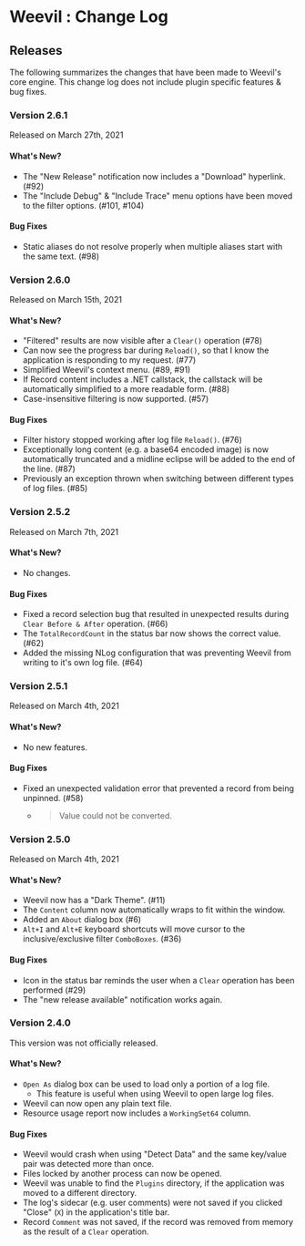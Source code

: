 # Weevil : Change Log

## Releases

The following summarizes the changes that have been made to Weevil's core engine.  This change log does not include plugin specific features & bug fixes.

### Version 2.6.1

Released on March 27th, 2021

#### What's New?

- The "New Release" notification now includes a "Download" hyperlink. (#92)
- The "Include Debug" & "Include Trace" menu options have been moved to the filter options. (#101, #104)

#### Bug Fixes

- Static aliases do not resolve properly when multiple aliases start with the same text. (#98)

### Version 2.6.0

Released on March 15th, 2021

#### What's New?

- "Filtered" results are now visible after a `Clear()` operation (#78)
- Can now see the progress bar during `Reload()`, so that I know the application is responding to my request. (#77)
- Simplified Weevil's context menu. (#89, #91)
- If Record content includes a .NET callstack, the callstack will be automatically simplified to a more readable form. (#88)
- Case-insensitive filtering is now supported. (#57)

#### Bug Fixes

- Filter history stopped working after log file `Reload()`. (#76)
- Exceptionally long content (e.g. a base64 encoded image) is now automatically truncated and a midline eclipse will be added to the end of the line. (#87)
- Previously an exception thrown when switching between different types of log files. (#85)

### Version 2.5.2

Released on March 7th, 2021

#### What's New?

- No changes.

#### Bug Fixes

- Fixed a record selection bug that resulted in unexpected results during `Clear Before & After` operation. (#66)
- The `TotalRecordCount` in the status bar now shows the correct value. (#62)
- Added the missing NLog configuration that was preventing Weevil from writing to it's own log file. (#64)

### Version 2.5.1

Released on March 4th, 2021

#### What's New?

- No new features.

#### Bug Fixes

- Fixed an unexpected validation error that prevented a record from being unpinned. (#58)
  - > Value could not be converted.

### Version 2.5.0

Released on March 4th, 2021

#### What's New?

- Weevil now has a "Dark Theme". (#11)
- The `Content` column now automatically wraps to fit within the window.
- Added an `About` dialog box (#6)
- `Alt+I` and `Alt+E` keyboard shortcuts will move cursor to the inclusive/exclusive filter `ComboBoxes`. (#36)

#### Bug Fixes

- Icon in the status bar reminds the user when a `Clear` operation has been performed (#29)
- The "new release available" notification works again.

### Version 2.4.0

This version was not officially released.

#### What's New?

- `Open As` dialog box can be used to load only a portion of a log file.
  - This feature is useful when using Weevil to open large log files.
- Weevil can now open any plain text file.
- Resource usage report now includes a `WorkingSet64` column.

#### Bug Fixes

- Weevil would crash when using "Detect Data" and the same key/value pair was detected more than once.
- Files locked by another process can now be opened.
- Weevil was unable to find the `Plugins` directory, if the application was moved to a different directory.
- The log's sidecar (e.g. user comments) were not saved if you clicked "Close" (`X`) in the application's title bar.
- Record `Comment` was not saved, if the record was removed from memory as the result of a `Clear` operation.